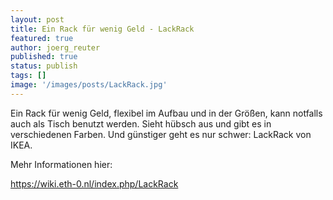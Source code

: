 ```yaml
---
layout: post
title: Ein Rack für wenig Geld - LackRack
featured: true
author: joerg_reuter
published: true
status: publish
tags: []
image: '/images/posts/LackRack.jpg'
---
```


Ein Rack für wenig Geld, flexibel im Aufbau und in der Größen, kann notfalls auch als Tisch benutzt werden. Sieht hübsch aus und gibt es in verschiedenen Farben. Und günstiger geht es nur schwer: LackRack von IKEA.

Mehr Informationen hier:

<https://wiki.eth-0.nl/index.php/LackRack>


